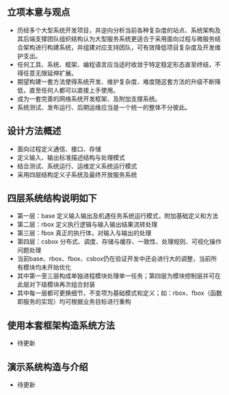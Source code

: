## 立项本意与观点
* 历经多个大型系统开发项目，并逆向分析当前各种复杂度的站点、系统架构及其后端支撑团队组织结构认为大型服务系统更适合于采用面向过程与微服务结合架构进行构建系统，并组建对应支持团队，可有效降低项目复杂度及开发维护支出。
* 任何工具、系统、框架、编程语言应当适时收敛于特定稳定形态直至终结，不得任意无限延伸扩展。
* 期望构建一套方法使得系统开发、维护复杂度、难度随这套方法的升级不断降低，直至任何人都可以直接上手使用。
* 成为一套完善的网络系统开发框架、及附加支撑系统。
* 系统测试、发布运行、后期运维应当是一个统一的整体不分彼此。

## 设计方法概述
* 面向过程定义通信、接口、存储
* 定义输入、输出标准描述结构与处理模式
* 结合测试、系统运行、运维定义系统运行模式
* 采用四层结构定义子系统及最终开放服务系统

## 四层系统结构说明如下
* 第一层：base 定义输入输出及机遇任务系统运行模式，附加基础定义和方法
* 第二层：rbox 定义执行逻辑与输入输出结果流转处理
* 第三层：fbox 真正的执行体，对输入与输出的处理
* 第四层：csbox 分布式、调度、存储与缓存、一致性、处理规则、可视化操作问题处理
* 当前base、rbox、fbox、csbox仍在验证开发中还会进行大的调整，当前所有模块均未开始优化
* 其中第一至三层构成单独进程模块处理单一任务；第四层为模块控制层并可在此层对下级模块再次组合封装
* 其中每一层都可更换细节，不变项为基础模式和定义；如：rbox、fbox（函数即服务的实现）均可根据业务目标进行重构

## 使用本套框架构造系统方法
* 待更新

## 演示系统构造与介绍
* 待更新

